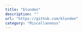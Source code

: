 ```yaml
---
title: "blunden"
description: ""
url: "https://github.com/blunden"
category: "Miscellaneous"
---
```


